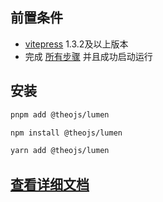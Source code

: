 ## 前置条件

- [vitepress](https://vitepress.dev/) 1.3.2及以上版本
- 完成 [所有步骤](https://vitepress.dev/zh/guide/getting-started#installation) 并且成功启动运行

## 安装

```sh [pnpm]
pnpm add @theojs/lumen
```

```sh [npm]
npm install @theojs/lumen
```

```sh [yarn]
yarn add @theojs/lumen
```

## [查看详细文档](https://tools.theojs.cn/)
